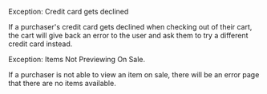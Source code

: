 Exception: Credit card gets declined

If a purchaser's credit card gets declined when checking out of their cart, 
the cart will give back an error to the user and ask them to try a different credit card instead.

Exception: Items Not Previewing On Sale.

If a purchaser is not able to view an item on sale, there will be an error page that there are no items available. 

